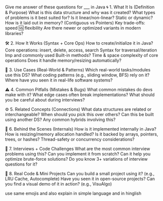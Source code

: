 Give me answer of these questions for ___ in Java
🌀 1. What It Is (Definition & Purpose)
What is this data structure and why was it created?
What types of problems is it best suited for?
Is it linear/non-linear? Static or dynamic?
How is it laid out in memory? (Contiguous vs Pointers)
Key trade-offs: speed 🆚 flexibility
Are there newer or optimized variants in modern libraries?

🛠️ 2. How It Works (Syntax + Core Ops)
How to create/initialize it in Java?
Core operations: insert, delete, access, search
Syntax for traversal/iteration
Imp and commonly used Built-in methods?
Time & space complexity of core operations
Does it handle memory/resizing automatically?

🧪 3. Use Cases (Real-World & Patterns)
Which real-world tasks/modules use this DS?
What coding patterns (e.g., sliding window, BFS) rely on it?
Where have you seen it in real-life software systems?

⚠️ 4. Common Pitfalls (Mistakes & Bugs)
What common mistakes do devs make with it?
What edge cases often break implementations?
What should you be careful about during interviews?

⚙️ 5. Related Concepts (Connections)
What data structures are related or interchangeable?
When should you pick this over others?
Can this be built using another DS?
Any common hybrids involving this?

🔎 6. Behind the Scenes (Internals)
How is it implemented internally in Java?
How is resizing/memory allocation handled?
Is it backed by arrays, pointers, trees, or hashes?
Thread-safety or concurrency considerations?

💼 7. Interviews + Code Challenges
What are the most common interview problems using this?
Can you implement it from scratch?
Can it help you optimize brute-force solutions?
Do you know 3+ variations of interview questions for it?

🚀 8. Real Code & Mini Projects
Can you build a small project using it? (e.g., LRU Cache, Autocomplete)
Have you seen it in open-source projects?
Can you find a visual demo of it in action? (e.g., VisuAlgo) 

use same emojis and also explain in simple language and in hinglish